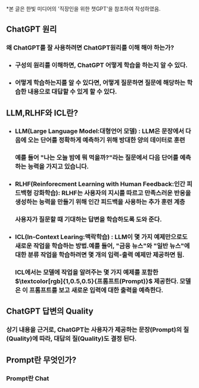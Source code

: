 *본 글은 한빛 미디어의 '직장인을 위한 챗GPT'을 참조하여 작성하였음.
## ChatGPT 원리
### 왜 ChatGPT를 잘 사용하려면 ChatGPT원리를 이해 해야 하는가?
+ ### 구성의 원리를 이해하면, ChatGPT 어떻게 학습을 하는지 알 수 있다.
+ ### 어떻게 학습하는지를 알 수 있다면, 어떻게 질문하면 질문에 해당하는 학습한 내용으로 대답할 수 있게 할 수 있다.

## LLM,RLHF와 ICL란?
+ ### LLM(Large Language Model:대형언어 모델) : LLM은 문장에서 다음에 오는 단어를 정확하게 예측하기 위해 방대한 양의 데이터로 훈련
  ### 예를 들어 "나는 오늘 밤에 뭐 먹을까?"라는 질문에서 다음 단어를 예측하는 능력을 가지고 있습니다.
+ ### RLHF(Reinforecment Learning with Human Feedback:인간 피드백형 강화학습): RLHF는 사용자의 지시를 따르고 만족스러운 반응을 생성하는 능력을 만들기 위해 인간 피드백을 사용하는 추가 훈련 계층
  ### 사용자가 질문할 때 기대하는 답변을 학습하도록 도와 준다.
+ ### ICL(In-Context Learing:맥락학습) : LLM이 몇 가지 예제만으로도 새로운 작업을 학습하는 방법.예를 들어, "금융 뉴스"와 "일반 뉴스"에 대한 분류 작업을 학습하려면 몇 개의 입력-출력 예제만 제공하면 됨.
  ### ICL에서는 모델에 작업을 알려주는 몇 가지 예제를 포함한 $\textcolor[rgb]{1,0.5,0.5}{프롬프트(Prompt)}$ 제공한다. 모델은 이 프롬프트를 보고 새로운 입력에 대한 출력을 예측한다.

## ChatGPT 답변의 Quality
### 상기 내용을 근거로, ChatGPT는 사용자가 제공하는 문장(Prompt)의 질(Quality)에 따라, 대답의 질(Quality)도 결정 된다.


## Prompt란 무엇인가?
### Prompt란 Chat

